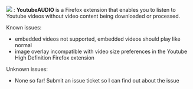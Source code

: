 

![](https://raw.githubusercontent.com/sheddup/YoutubeAUDIO/master/icons/extensionLogo.png) : <b>YoutubeAUDIO</b> is a Firefox extension that enables you to listen to Youtube videos without video content being downloaded or processed.

Known issues:
- embedded videos not supported, embedded videos should play like normal
- image overlay incompatible with video size preferences in the Youtube High Definition Firefox extension

Unknown issues:
- None so far! Submit an issue ticket so I can find out about the issue
